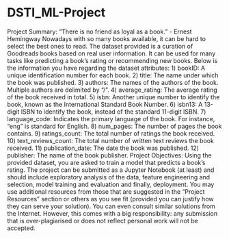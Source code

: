 # DSTI_ML-Project
Project Summary:
“There is no friend as loyal as a book.” - Ernest Hemingway
Nowadays with so many books available, it can be hard to select the best ones to read. The dataset provided is a curation of Goodreads books based on real user information. It can be used for many tasks like predicting a book’s rating or recommending new books.
Below is the information you have regarding the dataset attributes:
1)
bookID: A unique identification number for each book.
2)
title: The name under which the book was published.
3)
authors: The names of the authors of the book. Multiple authors are delimited by “/”.
4)
average_rating: The average rating of the book received in total.
5)
isbn: Another unique number to identify the book, known as the International Standard Book Number.
6)
isbn13: A 13-digit ISBN to identify the book, instead of the standard 11-digit ISBN.
7)
language_code: Indicates the primary language of the book. For instance, “eng” is standard for English.
8)
num_pages: The number of pages the book contains.
9)
ratings_count: The total number of ratings the book received.
10)
text_reviews_count: The total number of written text reviews the book received.
11)
publication_date: The date the book was published.
12)
publisher: The name of the book publisher.
Project Objectives:
Using the provided dataset, you are asked to train a model that predicts a book’s rating. The project can be submitted as a Jupyter Notebook (at least) and should include exploratory analysis of the data, feature engineering and selection, model training and evaluation and finally, deployment.
You may use additional resources from those that are suggested in the “Project Resources” section or others as you see fit (provided you can justify how they can serve your solution). You can even consult similar solutions from the Internet. However, this comes with a big responsibility: any submission that is over-plagiarised or does not reflect personal work will not be accepted.
